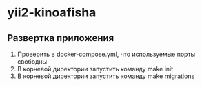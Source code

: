 # yii2-kinoafisha

## Развертка приложения
1. Проверить в docker-compose.yml, что используемые порты свободны
2. В корневой директории запустить команду make init
3. В корневой директории запустить команду make migrations

